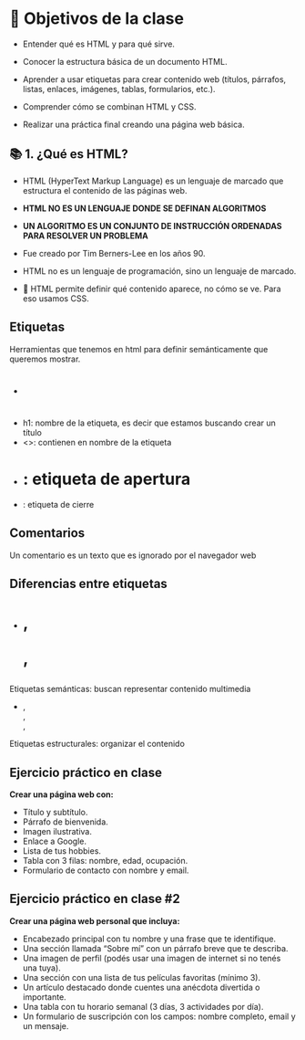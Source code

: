 # 🎯 Objetivos de la clase

- Entender qué es HTML y para qué sirve.

- Conocer la estructura básica de un documento HTML.

- Aprender a usar etiquetas para crear contenido web (títulos, párrafos, listas, enlaces, imágenes, tablas, formularios, etc.).

- Comprender cómo se combinan HTML y CSS.

- Realizar una práctica final creando una página web básica.

## 📚 1. ¿Qué es HTML?

- HTML (HyperText Markup Language) es un lenguaje de marcado que estructura el contenido de las páginas web.

- **HTML NO ES UN LENGUAJE DONDE SE DEFINAN ALGORITMOS**
- **UN ALGORITMO ES UN CONJUNTO DE INSTRUCCIÓN ORDENADAS PARA RESOLVER UN PROBLEMA**

- Fue creado por Tim Berners-Lee en los años 90.

- HTML no es un lenguaje de programación, sino un lenguaje de marcado.

- 📌 HTML permite definir qué contenido aparece, no cómo se ve. Para eso usamos CSS.

## Etiquetas

Herramientas que tenemos en html para definir semánticamente que queremos mostrar.

- <h1></h1> 
- h1: nombre de la etiqueta, es decir que estamos buscando crear un título
- <>: contienen en nombre de la etiqueta
- <h1>: etiqueta de apertura
- </h1>: etiqueta de cierre

## Comentarios
Un comentario es un texto que es ignorado por el navegador web

## Diferencias entre etiquetas

- <h1>, <p>, <img> 
Etiquetas semánticas: buscan representar contenido multimedia

- <body>, <section>, <article>, <div>
Etiquetas estructurales: organizar el contenido

## Ejercicio práctico en clase

**Crear una página web con:**

- Título y subtítulo.
- Párrafo de bienvenida.
- Imagen ilustrativa.
- Enlace a Google.
- Lista de tus hobbies.
- Tabla con 3 filas: nombre, edad, ocupación.
- Formulario de contacto con nombre y email.

## Ejercicio práctico en clase #2
**Crear una página web personal que incluya:**

- Encabezado principal con tu nombre y una frase que te identifique.
- Una sección llamada “Sobre mí” con un párrafo breve que te describa.
- Una imagen de perfil (podés usar una imagen de internet si no tenés una tuya).
- Una sección con una lista de tus películas favoritas (mínimo 3).
- Un artículo destacado donde cuentes una anécdota divertida o importante.
- Una tabla con tu horario semanal (3 días, 3 actividades por día).
- Un formulario de suscripción con los campos: nombre completo, email y un mensaje.

